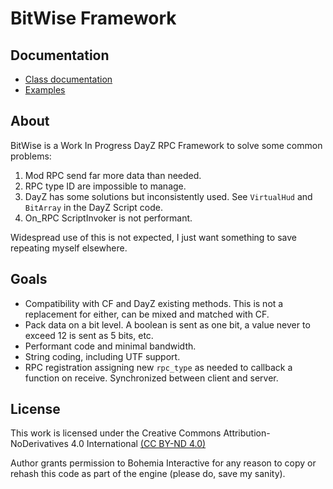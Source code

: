 # BitWise Framework

## Documentation

- [Class documentation](docs/index_classes.md)
- [Examples](docs/index_examples.md)

## About

BitWise is a Work In Progress DayZ RPC Framework to solve some common problems:

1. Mod RPC send far more data than needed.
2. RPC type ID are impossible to manage.
3. DayZ has some solutions but inconsistently used. See `VirtualHud` and `BitArray` in the DayZ Script code.
4. On_RPC ScriptInvoker is not performant.

Widespread use of this is not expected, I just want something to save repeating myself elsewhere.

## Goals

- Compatibility with CF and DayZ existing methods. This is not a replacement for either, can be mixed and matched with CF.
- Pack data on a bit level. A boolean is sent as one bit, a value never to exceed 12 is sent as 5 bits, etc.
- Performant code and minimal bandwidth.
- String coding, including UTF support.
- RPC registration assigning new `rpc_type` as needed to callback a function on receive. Synchronized between client and server.

## License

This work is licensed under the Creative Commons Attribution-NoDerivatives 4.0 International [(CC BY-ND 4.0)](https://creativecommons.org/licenses/by-nd/4.0/)

Author grants permission to Bohemia Interactive for any reason to copy or rehash this code as part of the engine (please do, save my sanity).
